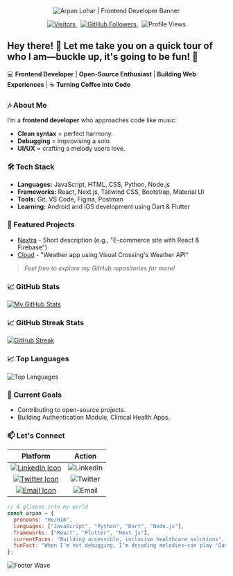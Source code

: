 <p align="center">
  <img
    src="https://capsule-render.vercel.app/api?type=waving&height=300&color=gradient&text=Arpan%20Lohar&fontSize=90&fontAlign=50&fontAlignY=35&desc=Frontend%20Developer%20%7C%20Open%20Source%20Enthusiast%20%7C%20Learning%20Flutter&descSize=20&animation=twinkling"
    alt="Arpan Lohar | Frontend Developer Banner"
    style="max-width: 100%; height: auto;"
  />
</p>

<p align="center">
  <a href="https://visitorbadge.io/status?path=https%3A%2F%2Fgithub.com%2Fdevarpanlohar">
    <img src="https://api.visitorbadge.io/api/visitors?path=https%3A%2F%2Fgithub.com%2Fdevarpanlohar&countColor=%23263759&style=flat-square" alt="Visitors" />
  </a>&nbsp;
  <a href="https://github.com/devarpanlohar?tab=followers">
    <img src="https://img.shields.io/github/followers/devarpanlohar?logo=github&style=flat-square&color=1DA1F2" alt="GitHub Followers" />
  </a>&nbsp;
  <img src="https://komarev.com/ghpvc/?username=devarpanlohar&color=blue&style=flat-square" alt="Profile Views" />
</p>

## Hey there! 👋 Let me take you on a quick tour of who I am—buckle up, it's going to be fun! 🌟

💻 **Frontend Developer** | **Open-Source Enthusiast** | **Building Web Experiences** | ☕ **Turning Coffee into Code**

### 🎶 About Me

I’m a **frontend developer** who approaches code like music:

- **Clean syntax** = perfect harmony.
- **Debugging** = improvising a solo.
- **UI/UX** = crafting a melody users love.

### 🛠️ Tech Stack

- **Languages:** JavaScript, HTML, CSS, Python, Node.js
- **Frameworks:** React, Next.js, Tailwind CSS, Bootstrap, Material UI
- **Tools:** Git, VS Code, Figma, Postman
- **Learning:** Android and iOS development using Dart & Flutter

### 🚀 Featured Projects

- [Nextra](https://github.com/devarpanlohar/nextra) - Short description (e.g., "E-commerce site with React & Firebase")
- [Cloud](https://github.com/devarpanlohar/cloud) - "Weather app using Visual Crossing's Weather API"

> _Feel free to explore my GitHub repositories for more!_  

### 📈 GitHub Stats

[![My GitHub Stats](https://github-readme-stats.vercel.app/api?username=devarpanlohar&show_icons=true&theme=radical)](https://github.com/devarpanlohar)

### 📈 GitHub Streak Stats

[![GitHub Streak](https://github-readme-streak-stats.herokuapp.com?user=devarpanlohar&theme=blueberry&date_format=j%20M%5B%20Y%5D&timezone=Asia%2FKolkata)](https://git.io/streak-stats)

### 📈 Top Languages

<img src="https://github-readme-stats.vercel.app/api/top-langs/?username=devarpanlohar&layout=compact&theme=radical&hide_border=true" alt="Top Languages" />

### 🌱 Current Goals

- Contributing to open-source projects.
- Building Authentication Module, Clinical Health Apps.

### 📫 Let's Connect

| Platform | Action |
|:-------------:|:------:|
| [![LinkedIn Icon](https://img.icons8.com/fluency/22/linkedin.png)](https://www.linkedin.com/in/yourprofile) | <img src="https://img.shields.io/badge/LinkedIn-0077B5?logo=linkedin&logoColor=white&style=for-the-badge" alt="LinkedIn" /> |
| [![Twitter Icon](https://img.icons8.com/ios-filled/22/twitterx--v1.png)](https://twitter.com/yourhandle) | <img src="https://img.shields.io/badge/Twitter-1DA1F2?logo=twitter&logoColor=white&style=for-the-badge" alt="Twitter" /> |
| [![Email Icon](https://img.icons8.com/emoji/22/e-mail.png)](mailto:devarpanlohar@gmail.com) | <img src="https://img.shields.io/badge/Gmail-D14836?logo=gmail&logoColor=white&style=for-the-badge" alt="Email" /> |

```js
// A glimpse into my world
const arpan = {
  pronouns: "He/Him",
  languages: ["JavaScript", "Python", "Dart", "Node.js"],
  frameworks: ["React", "Flutter", "Next.js"],
  currentFocus: "Building accessible, inclusive healthcare solutions",
  funFact: "When I’m not debugging, I’m decoding melodies—can play 'Game of Thrones OST' backwards while crafting beats 🎸",
};
```

![Footer Wave](https://capsule-render.vercel.app/api?type=waving&color=gradient&height=150&section=footer&fontSize=50&fontAlign=50&fontAlignY=65)
